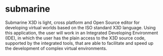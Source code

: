 submarine
=========
Submarine X3D is light, cross platform and Open Source editor for developing virtual worlds based on the ISO standard X3D language. Using this application, the user will work in an Integrated Developing Environment (IDE), in which the user has the plain access to the X3D source code, supported by the integrated tools, that are able to facilitate and speed up the development of complex virtual environments.
